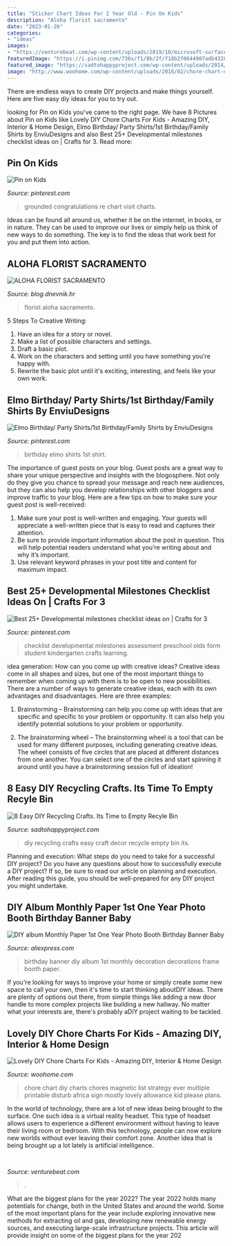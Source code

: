 ```yaml
---
title: "Sticker Chart Ideas For 2 Year Old - Pin On Kids"
description: "Aloha florist sacramento"
date: "2023-01-26"
categories:
- "ideas"
images:
- "https://venturebeat.com/wp-content/uploads/2019/10/microsoft-surface-event-surface-earbuds-2.jpg?w=800"
featuredImage: "https://i.pinimg.com/736x/f1/8b/2f/f18b2f0644907adb432868f61dacf589.jpg"
featured_image: "https://sadtohappyproject.com/wp-content/uploads/2014/12/diy-craft-ideas-for-home-decor.jpg"
image: "http://www.woohome.com/wp-content/uploads/2016/02/chore-chart-diy-for-kid-9.jpg"
---
```



There are endless ways to create DIY projects and make things yourself. Here are five easy diy ideas for you to try out.

	

		
looking for Pin on Kids you've came to the right page. We have 8 Pictures about Pin on Kids like Lovely DIY Chore Charts For Kids - Amazing DIY, Interior &amp; Home Design, Elmo Birthday/ Party Shirts/1st Birthday/Family Shirts by EnviuDesigns and also Best 25+ Developmental milestones checklist ideas on | Crafts for 3. Read more:
		
    
## Pin On Kids

<img loading=lazy src="https://i.pinimg.com/736x/74/bc/7b/74bc7b7657f4152a9e92200de26e73c5.jpg" onerror="this.onerror=null;this.src='https://tse3.mm.bing.net/th?id=OIP.bMXXO0LM-ujjiNWNsO-gMQAAAA&amp;pid=15.1';" alt="Pin on Kids">

_Source: pinterest.com_

>grounded congratulations re chart visit charts. 

	

Ideas can be found all around us, whether it be on the internet, in books, or in nature. They can be used to improve our lives or simply help us think of new ways to do something. The key is to find the ideas that work best for you and put them into action.

    
## ALOHA FLORIST SACRAMENTO

<img loading=lazy src="http://bit.ly/pcAu5a" onerror="this.onerror=null;this.src='https://tse1.mm.bing.net/th?id=OIP.EzBhebizNEl-U1fLw8aUOQAAAA&amp;pid=15.1';" alt="ALOHA FLORIST SACRAMENTO">

_Source: blog.dnevnik.hr_

>florist aloha sacramento. 

	

5 Steps To Creative Writing:
1. Have an idea for a story or novel.
2. Make a list of possible characters and settings.
3. Draft a basic plot.
4. Work on the characters and setting until you have something you're happy with.
5. Rewrite the basic plot until it's exciting, interesting, and feels like your own work.

    
## Elmo Birthday/ Party Shirts/1st Birthday/Family Shirts By EnviuDesigns

<img loading=lazy src="https://i.pinimg.com/736x/23/f5/9d/23f59df14f3eec4dc4a9725eed45e825.jpg" onerror="this.onerror=null;this.src='https://tse3.mm.bing.net/th?id=OIP.V0DEvo5SMIQYNL-4BDRO9AHaFj&amp;pid=15.1';" alt="Elmo Birthday/ Party Shirts/1st Birthday/Family Shirts by EnviuDesigns">

_Source: pinterest.com_

>birthday elmo shirts 1st shirt. 

	

The importance of guest posts on your blog.
Guest posts are a great way to share your unique perspective and insights with the blogosphere. Not only do they give you chance to spread your message and reach new audiences, but they can also help you develop relationships with other bloggers and improve traffic to your blog. Here are a few tips on how to make sure your guest post is well-received: 
1. Make sure your post is well-written and engaging. Your guests will appreciate a well-written piece that is easy to read and captures their attention. 
2. Be sure to provide important information about the post in question. This will help potential readers understand what you’re writing about and why it’s important. 
3. Use relevant keyword phrases in your post title and content for maximum impact.

    
## Best 25+ Developmental Milestones Checklist Ideas On | Crafts For 3

<img loading=lazy src="https://i.pinimg.com/736x/f1/8b/2f/f18b2f0644907adb432868f61dacf589.jpg" onerror="this.onerror=null;this.src='https://tse1.mm.bing.net/th?id=OIP.C-1qbxxc07BfkwQEcquFxAHaJl&amp;pid=15.1';" alt="Best 25+ Developmental milestones checklist ideas on | Crafts for 3">

_Source: pinterest.com_

>checklist developmental milestones assessment preschool olds form student kindergarten crafts learning. 

	

idea generation: How can you come up with creative ideas?
Creative ideas come in all shapes and sizes, but one of the most important things to remember when coming up with them is to be open to new possibilities. There are a number of ways to generate creative ideas, each with its own advantages and disadvantages. Here are three examples:
1. Brainstorming – Brainstorming can help you come up with ideas that are specific and specific to your problem or opportunity. It can also help you identify potential solutions to your problem or opportunity.

2. The brainstorming wheel – The brainstorming wheel is a tool that can be used for many different purposes, including generating creative ideas. The wheel consists of five circles that are placed at different distances from one another. You can select one of the circles and start spinning it around until you have a brainstorming session full of ideation!


    
## 8 Easy DIY Recycling Crafts. Its Time To Empty Recyle Bin

<img loading=lazy src="https://sadtohappyproject.com/wp-content/uploads/2014/12/diy-craft-ideas-for-home-decor.jpg" onerror="this.onerror=null;this.src='https://tse1.mm.bing.net/th?id=OIP.ejY6yMNhH72k6xZL0cYb6wHaHa&amp;pid=15.1';" alt="8 Easy DIY Recycling Crafts. Its Time to Empty Recyle Bin">

_Source: sadtohappyproject.com_

>diy recycling crafts easy craft decor recycle empty bin its. 

	

Planning and execution: What steps do you need to take for a successful DIY project?
Do you have any questions about how to successfully execute a DIY project? If so, be sure to read our article on planning and execution. After reading this guide, you should be well-prepared for any DIY project you might undertake.

    
## DIY Album Monthly Paper 1st One Year Photo Booth Birthday Banner Baby

<img loading=lazy src="https://ae01.alicdn.com/kf/HTB17yXoLpXXXXc.XXXXq6xXFXXXw/DIY-album-Monthly-Paper-1st-One-Year-Photo-Booth-Birthday-Banner-Baby-photos-show-baby-photo.jpg" onerror="this.onerror=null;this.src='https://tse3.mm.bing.net/th?id=OIP.FNkOqog8OU4oZ20cdyGwDAHaHa&amp;pid=15.1';" alt="DIY album Monthly Paper 1st One Year Photo Booth Birthday Banner Baby">

_Source: aliexpress.com_

>birthday banner diy album 1st monthly decoration decorations frame booth paper. 

	

If you're looking for ways to improve your home or simply create some new space to call your own, then it's time to start thinking aboutDIY ideas. There are plenty of options out there, from simple things like adding a new door handle to more complex projects like building a new hallway. No matter what your interests are, there's probably aDIY project waiting to be tackled.

    
## Lovely DIY Chore Charts For Kids - Amazing DIY, Interior &amp; Home Design

<img loading=lazy src="http://www.woohome.com/wp-content/uploads/2016/02/chore-chart-diy-for-kid-9.jpg" onerror="this.onerror=null;this.src='https://tse1.mm.bing.net/th?id=OIP.18n_s3uNZEFmRNLMqRlUZgHaJ4&amp;pid=15.1';" alt="Lovely DIY Chore Charts For Kids - Amazing DIY, Interior &amp; Home Design">

_Source: woohome.com_

>chore chart diy charts chores magnetic list strategy ever multiple printable disturb africa sign mostly lovely allowance kid please plans. 

	

In the world of technology, there are a lot of new ideas being brought to the surface. One such idea is a virtual reality headset. This type of headset allows users to experience a different environment without having to leave their living room or bedroom. With this technology, people can now explore new worlds without ever leaving their comfort zone. Another idea that is being brought up a lot lately is artificial intelligence.

    
## 

<img loading=lazy src="https://venturebeat.com/wp-content/uploads/2019/10/microsoft-surface-event-surface-earbuds-2.jpg?w=800" onerror="this.onerror=null;this.src='https://tse2.mm.bing.net/th?id=OIP.FR6QcNUDpNvHFtOgjdioZQHaD0&amp;pid=15.1';" alt="">

_Source: venturebeat.com_

>. 

	

What are the biggest plans for the year 2022?
The year 2022 holds many potentials for change, both in the United States and around the world. Some of the most important plans for the year include exploring innovative new methods for extracting oil and gas, developing new renewable energy sources, and executing large-scale infrastructure projects. This article will provide insight on some of the biggest plans for the year 202
